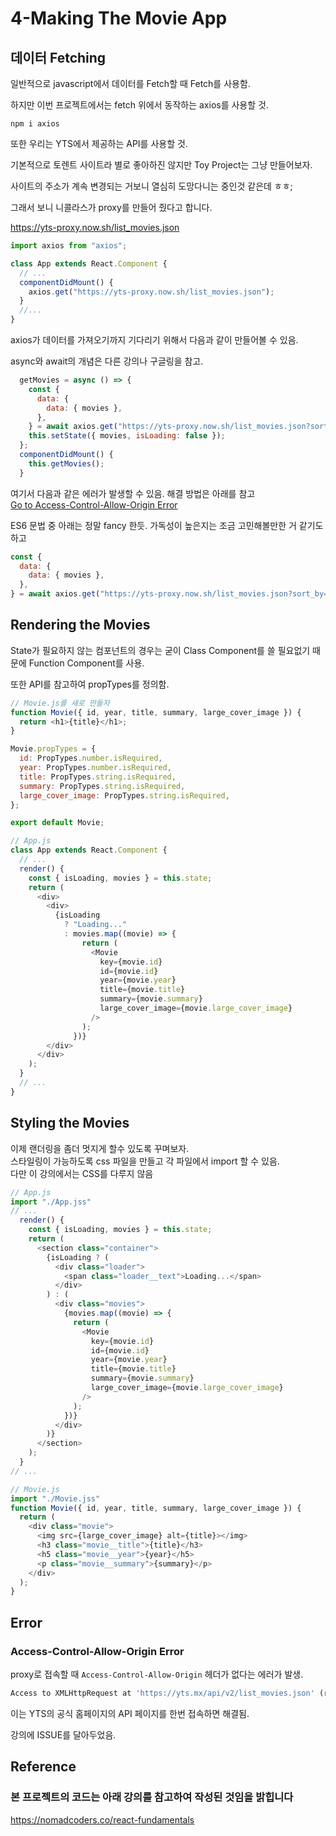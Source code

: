 # 4-Making The Movie App

## 데이터 Fetching

일반적으로 javascript에서 데이터를 Fetch할 때 Fetch를 사용함.

하지만 이번 프로젝트에서는 fetch 위에서 동작하는 axios를 사용할 것.

```console
npm i axios
```

또한 우리는 YTS에서 제공하는 API를 사용할 것.

기본적으로 토렌트 사이트라 별로 좋아하진 않지만 Toy Project는 그냥 만들어보자.

사이트의 주소가 계속 변경되는 거보니 열심히 도망다니는 중인것 같은데 ㅎㅎ;

그래서 보니 니콜라스가 proxy를 만들어 줬다고 합니다.

<https://yts-proxy.now.sh/list_movies.json>

```js
import axios from "axios";

class App extends React.Component {
  // ...
  componentDidMount() {
    axios.get("https://yts-proxy.now.sh/list_movies.json");
  }
  //...
}
```

axios가 데이터를 가져오기까지 기다리기 위해서 다음과 같이 만들어볼 수 있음.

async와 await의 개념은 다른 강의나 구글링을 참고.

```js
  getMovies = async () => {
    const {
      data: {
        data: { movies },
      },
    } = await axios.get("https://yts-proxy.now.sh/list_movies.json?sort_by=rating");
    this.setState({ movies, isLoading: false });
  };
  componentDidMount() {
    this.getMovies();
  }
```

여기서 다음과 같은 에러가 발생할 수 있음. 해결 방법은 아래를 참고  
[Go to Access-Control-Allow-Origin Error](###Access-Control-Allow-Origin-Error)

ES6 문법 중 아래는 정말 fancy 한듯. 가독성이 높은지는 조금 고민해볼만한 거 같기도하고

```js
const {
  data: {
    data: { movies },
  },
} = await axios.get("https://yts-proxy.now.sh/list_movies.json?sort_by=rating");
```

## Rendering the Movies

State가 필요하지 않는 컴포넌트의 경우는 굳이 Class Component를 쓸 필요없기 때문에 Function Component를 사용.

또한 API를 참고하여 propTypes를 정의함.

```js
// Movie.js를 새로 만들자
function Movie({ id, year, title, summary, large_cover_image }) {
  return <h1>{title}</h1>;
}

Movie.propTypes = {
  id: PropTypes.number.isRequired,
  year: PropTypes.number.isRequired,
  title: PropTypes.string.isRequired,
  summary: PropTypes.string.isRequired,
  large_cover_image: PropTypes.string.isRequired,
};

export default Movie;
```

```js
// App.js
class App extends React.Component {
  // ...
  render() {
    const { isLoading, movies } = this.state;
    return (
      <div>
        <div>
          {isLoading
            ? "Loading..."
            : movies.map((movie) => {
                return (
                  <Movie
                    key={movie.id}
                    id={movie.id}
                    year={movie.year}
                    title={movie.title}
                    summary={movie.summary}
                    large_cover_image={movie.large_cover_image}
                  />
                );
              })}
        </div>
      </div>
    );
  }
  // ...
}
```

## Styling the Movies

이제 랜더링을 좀더 멋지게 할수 있도록 꾸며보자.  
스타일링이 가능하도록 css 파일을 만들고 각 파일에서 import 할 수 있음.  
다만 이 강의에서는 CSS를 다루지 않음

```js
// App.js
import "./App.jss"
// ...
  render() {
    const { isLoading, movies } = this.state;
    return (
      <section class="container">
        {isLoading ? (
          <div class="loader">
            <span class="loader__text">Loading...</span>
          </div>
        ) : (
          <div class="movies">
            {movies.map((movie) => {
              return (
                <Movie
                  key={movie.id}
                  id={movie.id}
                  year={movie.year}
                  title={movie.title}
                  summary={movie.summary}
                  large_cover_image={movie.large_cover_image}
                />
              );
            })}
          </div>
        )}
      </section>
    );
  }
// ...

// Movie.js
import "./Movie.jss"
function Movie({ id, year, title, summary, large_cover_image }) {
  return (
    <div class="movie">
      <img src={large_cover_image} alt={title}></img>
      <h3 class="movie__title">{title}</h3>
      <h5 class="movie__year">{year}</h5>
      <p class="movie__summary">{summary}</p>
    </div>
  );
}
```

## Error

### Access-Control-Allow-Origin Error

proxy로 접속할 때 `Access-Control-Allow-Origin` 헤더가 없다는 에러가 발생.

```python
Access to XMLHttpRequest at 'https://yts.mx/api/v2/list_movies.json' (redirected from 'https://yts-proxy.now.sh/list_movies.json') from origin 'http://localhost:3000' has been blocked by CORS policy: No 'Access-Control-Allow-Origin' header is present on the requested resource.
```

이는 YTS의 공식 홈페이지의 API 페이지를 한번 접속하면 해결됨.

강의에 ISSUE를 달아두었음.

## Reference

### 본 프로젝트의 코드는 아래 강의를 참고하여 작성된 것임을 밝힙니다

<https://nomadcoders.co/react-fundamentals>
